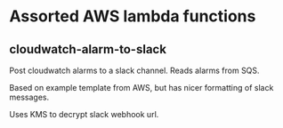 # Assorted AWS lambda functions

## cloudwatch-alarm-to-slack
Post cloudwatch alarms to a slack channel. Reads alarms from SQS.

Based on example template from AWS, but has nicer formatting of slack messages.

Uses KMS to decrypt slack webhook url.

